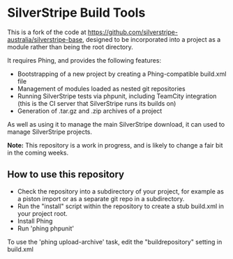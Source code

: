 SilverStripe Build Tools
========================

This is a fork of the code at https://github.com/silverstripe-australia/silverstripe-base, designed to be incorporated into a project as a module rather than being the root directory.

It requires Phing, and provides the following features:

 * Bootstrapping of a new project by creating a Phing-compatible build.xml file
 * Management of modules loaded as nested git repositories
 * Running SilverStripe tests via phpunit, including TeamCity integration (this is the CI server that SilverStripe runs its builds on)
 * Generation of .tar.gz and .zip archives of a project

As well as using it to manage the main SilverStripe download, it can used to manage SilverStripe projects.

**Note:** This repository is a work in progress, and is likely to change a fair bit in the coming weeks.

How to use this repository
--------------------------

 * Check the repository into a subdirectory of your project, for example as a piston import or as a separate git repo in a subdirectory.
 * Run the "install" script within the repository to create a stub build.xml in your project root.
 * Install Phing
 * Run 'phing phpunit'

To use the 'phing upload-archive' task, edit the "buildrepository" setting in build.xml
